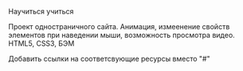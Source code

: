 Научиться учиться

Проект одностраничного сайта. Анимация, измеенение свойств элементов при наведении мыши, возможность просмотра видео. HTML5, CSS3, БЭМ

Добавить ссылки на соответсвующие ресурсы вместо "#"